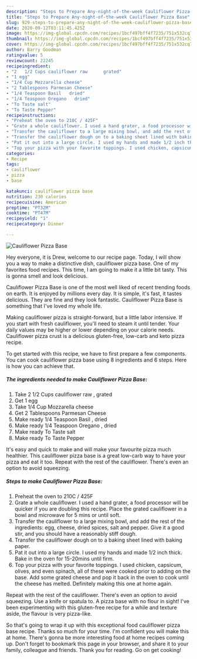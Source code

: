 ```yaml
---
description: "Steps to Prepare Any-night-of-the-week Cauliflower Pizza Base"
title: "Steps to Prepare Any-night-of-the-week Cauliflower Pizza Base"
slug: 929-steps-to-prepare-any-night-of-the-week-cauliflower-pizza-base
date: 2020-09-12T03:11:45.425Z
image: https://img-global.cpcdn.com/recipes/1bcf497bff4f7235/751x532cq70/cauliflower-pizza-base-recipe-main-photo.jpg
thumbnail: https://img-global.cpcdn.com/recipes/1bcf497bff4f7235/751x532cq70/cauliflower-pizza-base-recipe-main-photo.jpg
cover: https://img-global.cpcdn.com/recipes/1bcf497bff4f7235/751x532cq70/cauliflower-pizza-base-recipe-main-photo.jpg
author: Barry Goodman
ratingvalue: 5
reviewcount: 22245
recipeingredient:
- "2   1/2 Cups cauliflower raw      grated"
- "1 egg"
- "1/4 Cup Mozzarella cheese"
- "2 Tablespoons Parmesan Cheese"
- "1/4 Teaspoon Basil   dried"
- "1/4 Teaspoon Oregano   dried"
- "To Taste salt"
- "To Taste Pepper"
recipeinstructions:
- "Preheat the oven to 210C / 425F"
- "Grate a whole cauliflower. I used a hand grater, a food processor will be quicker if you are doubling this recipe. Place the grated cauliflower in a bowl and microwave for 5 mins or until soft."
- "Transfer the cauliflower to a large mixing bowl, and add the rest of the ingredients: egg, cheese, dried spices, salt and pepper. Give it a good stir, and you should have a reasonably stiff dough."
- "Transfer the cauliflower dough on to a baking sheet lined with baking paper."
- "Pat it out into a large circle. I used my hands and made 1/2 inch thick. Bake in the oven for 15-20mins until firm."
- "Top your pizza with your favorite toppings. I used chicken, capsicum, olives, and even spinach, all of these were cooked prior to adding on the base. Add some grated cheese and pop it back in the oven to cook until the cheese has melted. Definitely making this one at home again."
categories:
- Recipe
tags:
- cauliflower
- pizza
- base

katakunci: cauliflower pizza base 
nutrition: 230 calories
recipecuisine: American
preptime: "PT32M"
cooktime: "PT47M"
recipeyield: "1"
recipecategory: Dinner

---
```



![Cauliflower Pizza Base](https://img-global.cpcdn.com/recipes/1bcf497bff4f7235/751x532cq70/cauliflower-pizza-base-recipe-main-photo.jpg)

Hey everyone, it is Drew, welcome to our recipe page. Today, I will show you a way to make a distinctive dish, cauliflower pizza base. One of my favorites food recipes. This time, I am going to make it a little bit tasty. This is gonna smell and look delicious.

Cauliflower Pizza Base is one of the most well liked of recent trending foods on earth. It is enjoyed by millions every day. It is simple, it's fast, it tastes delicious. They are fine and they look fantastic. Cauliflower Pizza Base is something that I've loved my whole life.

Making cauliflower pizza is straight-forward, but a little labor intensive. If you start with fresh cauliflower, you&#39;ll need to steam it until tender. Your daily values may be higher or lower depending on your calorie needs. Cauliflower pizza crust is a delicious gluten-free, low-carb and keto pizza recipe.


To get started with this recipe, we have to first prepare a few components. You can cook cauliflower pizza base using 8 ingredients and 6 steps. Here is how you can achieve that.

<!--inarticleads1-->

##### The ingredients needed to make Cauliflower Pizza Base:

1. Take 2   1/2 Cups cauliflower raw    ,  grated
1. Get 1 egg
1. Take 1/4 Cup Mozzarella cheese
1. Get 2 Tablespoons Parmesan Cheese
1. Make ready 1/4 Teaspoon Basil ,  dried
1. Make ready 1/4 Teaspoon Oregano ,  dried
1. Make ready To Taste salt
1. Make ready To Taste Pepper


It&#39;s easy and quick to make and will make your favourite pizza much healthier. This cauliflower pizza base is a great low-carb way to have your pizza and eat it too. Repeat with the rest of the cauliflower. There&#39;s even an option to avoid squeezing. 

<!--inarticleads2-->

##### Steps to make Cauliflower Pizza Base:

1. Preheat the oven to 210C / 425F
1. Grate a whole cauliflower. I used a hand grater, a food processor will be quicker if you are doubling this recipe. Place the grated cauliflower in a bowl and microwave for 5 mins or until soft.
1. Transfer the cauliflower to a large mixing bowl, and add the rest of the ingredients: egg, cheese, dried spices, salt and pepper. Give it a good stir, and you should have a reasonably stiff dough.
1. Transfer the cauliflower dough on to a baking sheet lined with baking paper.
1. Pat it out into a large circle. I used my hands and made 1/2 inch thick. Bake in the oven for 15-20mins until firm.
1. Top your pizza with your favorite toppings. I used chicken, capsicum, olives, and even spinach, all of these were cooked prior to adding on the base. Add some grated cheese and pop it back in the oven to cook until the cheese has melted. Definitely making this one at home again.


Repeat with the rest of the cauliflower. There&#39;s even an option to avoid squeezing. Use a knife or spatula to. A pizza base with no flour in sight! I&#39;ve been experimenting with this gluten-free recipe for a while and texture aside, the flavour is very pizza-like. 

So that's going to wrap it up with this exceptional food cauliflower pizza base recipe. Thanks so much for your time. I'm confident you will make this at home. There's gonna be more interesting food at home recipes coming up. Don't forget to bookmark this page in your browser, and share it to your family, colleague and friends. Thank you for reading. Go on get cooking!
